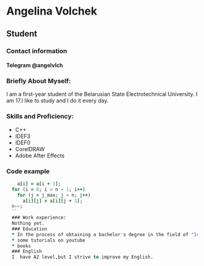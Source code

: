 # Angelina Volchek
## Student
### Contact information
#### Telegram @angelvlch
### Briefly About Myself:
I am a first-year student of the Belarusian State Electrotechnical University. I am 17.I like to study and I do it every day.
### Skills and Proficiency:
* C++
* IDEF3
* IDEF0
* CorelDRAW
* Adobe After Effects
### Code example
``` for (i = i_max; i < n - 1; i++)
    a[i] = a[i + 1];
  for (i = 0; i < n - 1; i++)
    for (j = j_max; j < n; j++)
      a[i][j] = a[i][j + 1];
  n--;
  ``
  ### Work experience:
  Nothing yet.
  ### Education
  * In the process of obtaining a bachelor's degree in the field of "Information systems and technologies in the gaming industry"
  * some tutorials on youtube
  * books
  ### English
  I  have A2 level,but I strive to improve my English.
